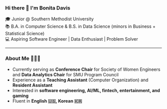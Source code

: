### Hi there 👋 I'm Bonita Davis

🎓 Junior @ Southern Methodist University  
📚 B.A. in Computer Science & B.S. in Data Science (minors in Business + Statistical Science)  
💻 Aspiring Software Engineer | Data Enthusiast | Problem Solver  

---

### About Me 👩🏻‍💻

- Currently serving as **Conference Chair** for Society of Women Engineers and **Data Analytics Chair** for SMU Program Council  
- Experience as a **Teaching Assistant** (Computer Organization) and **Resident Assistant**  
- Interested in **software engineering, AI/ML, fintech, entertainment, and gaming**  
- Fluent in **English 🇺🇸, Korean 🇰🇷**


<!--
**bonitadavis/bonitadavis** is a ✨ _special_ ✨ repository because its `README.md` (this file) appears on your GitHub profile.

Here are some ideas to get you started:

- 🔭 I’m currently working on ...
- 🌱 I’m currently learning ...
- 👯 I’m looking to collaborate on ...
- 🤔 I’m looking for help with ...
- 💬 Ask me about ...
- 📫 How to reach me: ...
- 😄 Pronouns: ...
- ⚡ Fun fact: ...
-->
